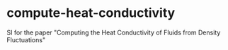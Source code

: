 # compute-heat-conductivity
SI for the paper "Computing the Heat Conductivity of Fluids from Density Fluctuations"
